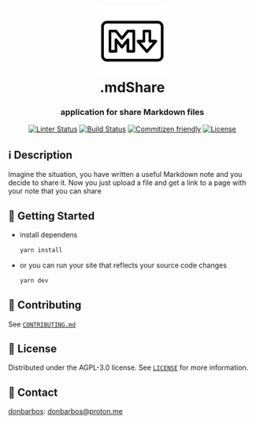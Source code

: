 <!-- Original file: https://www.iconfinder.com/icons/4394350/logo_logos_markdown_icon -->
<h1 align="center">
  <a href="https://md-share.vercel.app">
    <img alt="Markdown" src="./public/favicon.png" width="140" height="140" /><br/>
  </a>
  .mdShare
</h1>

<h3 align="center">
  application for share Markdown files
</h3>

<p align="center">
  <a href="https://github.com/donBarbos/md-share/actions/workflows/lint.yml"><img alt="Linter Status" src="https://img.shields.io/github/actions/workflow/status/donBarbos/md-share/lint.yml?label=lint"></a>
  <a href="https://github.com/donBarbos/md-share/actions/workflows/build.yml"><img alt="Build Status" src="https://img.shields.io/github/actions/workflow/status/donBarbos/md-share/build.yml?label=build"></a>
  <a href="http://commitizen.github.io/cz-cli/"><img alt="Commitizen friendly" src="https://img.shields.io/badge/commitizen-friendly-brightgreen.svg"></a>
  <a href="https://github.com/donBarbos/md-share/blob/master/LICENSE"><img src="https://img.shields.io/badge/License-AGPL_v3-blue.svg" alt="License"></a>
</p>

## ℹ️ Description

Imagine the situation, you have written a useful Markdown note and you decide to share it. Now you just upload a file and get a link to a page with your note that you can share

## 🚀 Getting Started

- install dependens

  ```bash
  yarn install
  ```

- or you can run your site that reflects your source code changes
  ```bash
  yarn dev
  ```

## 🤝 Contributing

See [`CONTRIBUTING.md`](./CONTRIBUTING.md)

## 📝 License

Distributed under the AGPL-3.0 license. See [`LICENSE`](./LICENSE) for more information.

## 📢 Contact

[donbarbos](https://github.com/donBarbos): donbarbos@proton.me
